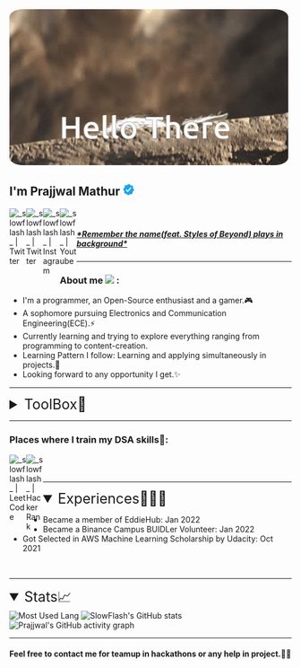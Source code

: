 <img src="There_Hello_Yoda.gif" alt="Hello there from Baby Yoda" style="border-radius:5%"/>

<h2>
    I'm Prajjwal Mathur <img src="verify-blue.gif" width="22px" />
</h2>
<a href="https://www.linkedin.com/in/slowflash">
    <img align="left" alt="_slowflash_ | Twitter" width="30px" src="https://img.icons8.com/cute-clipart/64/000000/linkedin.png"/>
</a>
<a href="https://www.twitter.com/_slowflash_">
    <img align="left" alt="_slowflash_ | Twitter" width="30px" src="https://img.icons8.com/cute-clipart/64/000000/twitter.png"/>
</a>
<a href="https://www.instagram.com/_slowflash_/">
    <img align="left" alt="_slowflash_ | Instagram" width="30px" src="https://img.icons8.com/cute-clipart/64/000000/instagram-new.png"/>
</a>
<a href="https://www.youtube.com/channel/UClwrSGAIGYKg8vzwIuofSUw">
    <img align="left" alt="_slowflash_ | Youtube" width="30px"src="https://img.icons8.com/cute-clipart/64/000000/youtube-play.png"/>
</a>
<br />
<h5>
    <a href="https://open.spotify.com/track/6ljbkNIzfmFrGyYUTUAleN?si=998af312c0714b72">
            <i>*Remember the name(feat. Styles of Beyond) plays in background*
            </i>
    </a>
</h5>
<hr />

<h3> 
    About me
    <img width="20px"src="https://emoji.discord.st/emojis/6f4f42f2-9c64-41ae-811c-36564e2d41a2.png"> :
</h3>
<ul>
    <li>
        I'm a programmer, an Open-Source enthusiast and a gamer.🎮
    </li>
    <li>
        A sophomore pursuing Electronics and Communication Engineering(ECE).⚡
    </li>
    <li>
        Currently learning and trying to explore everything ranging from programming to content-creation. 
    </li>
    <li>
        Learning Pattern I follow: Learning and applying simultaneously in projects.🤔
    </li>
    <li>
        Looking forward to any opportunity I get.✨
    </li>

</ul>
<hr />

<details>
<summary style="font-size: 25px">ToolBox🧰</summary>

<h4>👉🏽 Languages familiar with:</h4>
<img align="left" width="40px" src="https://img.icons8.com/color/50/000000/c-programming.png" alt="C" />
<img align="left" width="40px" src="https://img.icons8.com/color/48/000000/c-plus-plus-logo.png" alt="C++" />
<img align="left" width="40px" src="https://img.icons8.com/color/48/000000/java-coffee-cup-logo--v1.png" alt="Java" />
<img align="left" width="40px" src="https://img.icons8.com/color/48/000000/python--v2.png" alt="Python 3+" />
<img align="left" width="40px" src="https://img.icons8.com/color/48/000000/html-5--v1.png" alt="HTML 5" />
<img align="left" width="40px" src="https://img.icons8.com/dusk/64/000000/css3.png" alt="CSS 3" />
<img align="left" width="40px" src="https://img.icons8.com/color/48/000000/javascript--v1.png" alt="JavaScript" />
<br />
<br />
<hr>
<br />
<h4>👉🏽 Tools:</h4>
<img align="left" width="40px" src="https://img.icons8.com/color/48/000000/git.png" alt="Git" />
<img align="left" width="40px" src="https://img.icons8.com/cute-clipart/64/000000/github.png" alt="GitHub"/>
<img align="left" width="40px" src="https://img.icons8.com/color/50/000000/linux.png" alt="Linux" />
<img align="left" width="40px" src="https://img.icons8.com/color/48/000000/visual-studio-code-2019.png" alt="VS code" />
<img align="left" width="40px" src="https://img.icons8.com/color/48/000000/pycharm.png" alt="Pycharm" />
<img align="left" width="40px" src="https://img.icons8.com/color/48/000000/intellij-idea.png" alt="IntelliJ" />
<img align="left" width="40px" src="https://img.icons8.com/officel/80/000000/java-eclipse.png" alt="Eclipse" />
<img align="left" width="40px" src="https://img.icons8.com/color/50/000000/adobe-premiere-pro.png" alt="PremierePro"/>
<img align="left" width="40px" src="https://img.icons8.com/color/50/000000/adobe-photoshop.png" alt="Photoshop"/>
<br />
<br />
</details>
<hr>

<h3>Places where I train my DSA skills🤯:</h3>
<a href="https://leetcode.com/SlowFlash/">
    <img align="left" alt="_slowflash_ | LeetCode" width="30px"src="https://img.icons8.com/external-tal-revivo-color-tal-revivo/24/000000/external-level-up-your-coding-skills-and-quickly-land-a-job-logo-color-tal-revivo.png"/>
</a>
<a href="https://www.hackerrank.com/SlowFlash22">
    <img align="left" alt="_slowflash_ | HackerRank" width="30px"src="https://img.icons8.com/external-tal-revivo-color-tal-revivo/2448/000000/external-hackerrank-is-a-technology-company-that-focuses-on-competitive-programming-logo-color-tal-revivo.png"/>
</a>
<br />
<br />
<hr />

<details open>
    <summary style="font-size: 25px">Experiences🧑🏽‍💻</summary>


- Became a member of EddieHub: Jan 2022
- Became a Binance Campus BUIDLer Volunteer: Jan 2022
- Got Selected in AWS Machine Learning Scholarship by Udacity: Oct 2021
<br />
</details>

<hr />
<details open>
<summary style="font-size: 25px">Stats📈</summary>

<p align="center" style="display:inline;">
    <img width="49%" src="https://github-readme-stats.vercel.app/api/top-langs/?username=SLowFlash22&show_icons=true&theme=dracula&hide_border=true&layout=compact" alt="Most Used Lang" />
    <img width="49%" src="https://github-readme-stats.vercel.app/api?username=SlowFlash22&show_icons=true&theme=dracula&hide_border=true&layout=compact" alt="SlowFlash's GitHub stats" />
</p>
<img src="https://activity-graph.herokuapp.com/graph?username=SlowFlash22&theme=dracula&bg_color=282A36&line=dd6387&point=79d9f9&hide_border=true" alt="Prajjwal's GitHub activity graph" />
</details>


---

#### Feel free to contact me for teamup in hackathons or any help in project.🤝🏼

